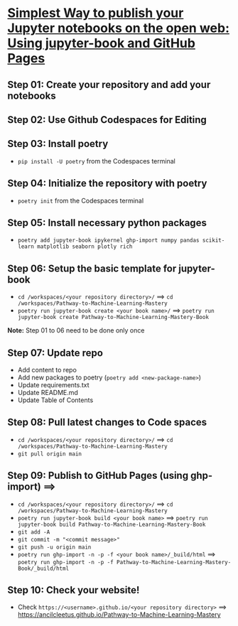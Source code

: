 # [Simplest Way to publish your Jupyter notebooks on the open web: Using jupyter-book and GitHub Pages](https://medium.com/@dr.junghoonson/simplest-way-to-publish-your-jupyter-notebooks-on-the-open-web-using-jupyter-book-and-github-pages-eea144031d6f)

## Step 01: Create your repository and add your notebooks

## Step 02: Use Github Codespaces for Editing

## Step 03: Install poetry

- `pip install -U poetry` from the Codespaces terminal

## Step 04: Initialize the repository with poetry

- `poetry init` from the Codespaces terminal

## Step 05: Install necessary python packages

- `poetry add jupyter-book ipykernel ghp-import numpy pandas scikit-learn matplotlib seaborn plotly rich`

## Step 06: Setup the basic template for jupyter-book

- `cd /workspaces/<your repository directory>/` $\implies$ `cd /workspaces/Pathway-to-Machine-Learning-Mastery`
- `poetry run jupyter-book create <your book name>/` $\implies$ `poetry run jupyter-book create Pathway-to-Machine-Learning-Mastery-Book`

**Note:** Step 01 to 06 need to be done only once

## Step 07: Update repo

- Add content to repo
- Add new packages to poetry (`poetry add <new-package-name>`)
- Update requirements.txt
- Update README.md
- Update Table of Contents

## Step 08: Pull latest changes to Code spaces

- `cd /workspaces/<your repository directory>/` $\implies$ `cd /workspaces/Pathway-to-Machine-Learning-Mastery`
- `git pull origin main`

## Step 09: Publish to GitHub Pages (using ghp-import) $\implies$ 

- `cd /workspaces/<your repository directory>/` $\implies$ `cd /workspaces/Pathway-to-Machine-Learning-Mastery`
- `poetry run jupyter-book build <your book name>` $\implies$ `poetry run jupyter-book build Pathway-to-Machine-Learning-Mastery-Book`
- `git add -A`
- `git commit -m "<commit message>"`
- `git push -u origin main`
- `poetry run ghp-import -n -p -f <your book name>/_build/html` $\implies$ `poetry run ghp-import -n -p -f Pathway-to-Machine-Learning-Mastery-Book/_build/html`

## Step 10: Check your website!

- Check `https://<username>.github.io/<your repository directory>` $\implies$ https://ancilcleetus.github.io/Pathway-to-Machine-Learning-Mastery
